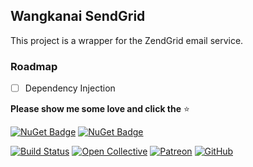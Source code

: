 ## Wangkanai SendGrid

This project is a wrapper for the ZendGrid email service.

### Roadmap

- [ ] Dependency Injection

**Please show me some love and click the** :star:

[![NuGet Badge](https://buildstats.info/nuget/wangkanai.sendgrid)](https://www.nuget.org/packages/wangkanai.sendgrid)
[![NuGet Badge](https://buildstats.info/nuget/wangkanai.sendgrid?includePreReleases=true)](https://www.nuget.org/packages/wangkanai.sendgrid)

[![Build Status](https://dev.azure.com/wangkanai/GitHub/_apis/build/status/wangkanai?branchName=main)](https://dev.azure.com/wangkanai/GitHub/_build/latest?definitionId=20&branchName=main)
[![Open Collective](https://img.shields.io/badge/open%20collective-support%20me-3385FF.svg)](https://opencollective.com/wangkanai)
[![Patreon](https://img.shields.io/badge/patreon-support%20me-d9643a.svg)](https://www.patreon.com/wangkanai)
[![GitHub](https://img.shields.io/github/license/wangkanai/wangkanai)](https://github.com/wangkanai/wangkanai/blob/main/LICENSE)


